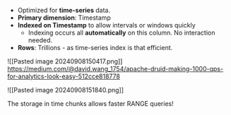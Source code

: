 - Optimized for **time-series** data.
- **Primary dimension**: Timestamp
- **Indexed on Timestamp** to allow intervals or windows quickly
	- Indexing occurs all **automatically** on this column. No interaction needed.
- **Rows**: Trillions - as time-series index is that efficient.


![[Pasted image 20240908150417.png]]
https://medium.com/@david.wang_1754/apache-druid-making-1000-qps-for-analytics-look-easy-512cce818778

![[Pasted image 20240908151840.png]]

The storage in time chunks allows faster RANGE queries!